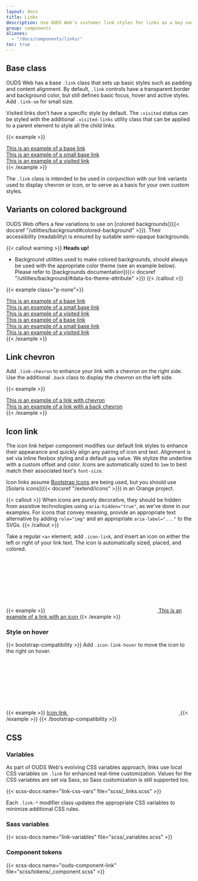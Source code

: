 ```yaml
---
layout: docs
title: Links
description: Use OUDS Web's customer link styles for links as a key navigational element, enabling users to move between pages, sections, or external resources.
group: components
aliases:
  - "/docs/components/links/"
toc: true
---
```


## Base class

OUDS Web has a base `.link` class that sets up basic styles such as padding and content alignment. By default, `.link` controls have a transparent border and background color, but still defines basic focus, hover and active styles. Add `.link-sm` for small size.

Visited links don't have a specific style by default. The `:visited` status can be styled with the additional `.visited-links` utility class that can be applied to a parent element to style all the child links.

{{< example >}}
<div><a class="link" href="#">This is an example of a base link</a></div>
<div><a class="link link-sm" href="#">This is an example of a small base link</a></div>
<div class="visited-links">
  <a class="link" href=".">This is an example of a visited link</a>
</div>
{{< /example >}}

The `.link` class is intended to be used in conjunction with our link variants used to display chevron or icon, or to serve as a basis for your own custom styles.

## Variants on colored background

OUDS Web offers a few variations to use on [colored backgrounds]({{< docsref "/utilities/background#colored-background" >}}). Their accessibility (readability) is ensured by suitable semi-opaque backgrounds.

{{< callout warning >}}
**Heads up!**
- Background utilities used to make colored backgrounds, should always be used with the appropriate color theme (see an example below). Please refer to [backgrounds documentation]({{< docsref "/utilities/background/#data-bs-theme-attribute" >}})
{{< /callout >}}

{{< example class="p-none">}}
<div class="bg-brand-primary p-tall">
  <div data-bs-theme="light">
    <div><a class="link link-on-colored-bg" href="#">This is an example of a base link</a></div>
    <div><a class="link link-on-colored-bg link-sm" href="#">This is an example of a small base link</a></div>
    <div class="visited-links">
      <a class="link link-on-colored-bg" href=".">This is an example of a visited link</a>
    </div>
  </div>
</div>
<div class="bg-status-negative-emphasized p-tall">
  <div data-bs-theme="root-inverted">
    <div><a class="link link-on-colored-bg" href="#">This is an example of a base link</a></div>
    <div><a class="link link-on-colored-bg link-sm" href="#">This is an example of a small base link</a></div>
    <div class="visited-links">
      <a class="link link-on-colored-bg" href=".">This is an example of a visited link</a>
    </div>
  </div>
</div>
{{< /example >}}

## Link chevron

Add `.link-chevron` to enhance your link with a chevron on the right side. Use the additional `.back` class to display the chevron on the left side.

{{< example >}}
<div><a class="link link-chevron" href="#">This is an example of a link with chevron</a></div>
<div><a class="link link-chevron back" href="#">This is an example of a link with a back chevron</a></div>
{{< /example >}}

## Icon link

The icon link helper component modifies our default link styles to enhance their appearance and quickly align any pairing of icon and text. Alignment is set via inline flexbox styling and a default `gap` value. We stylize the underline with a custom offset and color. Icons are automatically sized to `1em` to best match their associated text's `font-size`.

Icon links assume [Bootstrap Icons](https://icons.getbootstrap.com) are being used, but you should use [Solaris icons]({{< docsref "/extend/icons" >}}) in an Orange project.

{{< callout >}}
When icons are purely decorative, they should be hidden from assistive technologies using `aria-hidden="true"`, as we've done in our examples. For icons that convey meaning, provide an appropriate text alternative by adding `role="img"` and an appropriate `aria-label="..."` to the SVGs.
{{< /callout >}}

Take a regular `<a>` element, add `.icon-link`, and insert an icon on either the left or right of your link text. The icon is automatically sized, placed, and colored.

{{< example >}}
<a class="link icon-link" href="#">
  <svg class="bi" aria-hidden="true">
    <use xlink:href="/docs/{{< param docs_version >}}/assets/img/ouds-web-sprite.svg#heart-recommend"/>
  </svg>
  This is an example of a link with an icon
</a>
{{< /example >}}

### Style on hover

{{< bootstrap-compatibility >}}
Add `.icon-link-hover` to move the icon to the right on hover.

{{< example >}}
<a class="icon-link icon-link-hover" href="#">
  Icon link
  <svg class="bi" aria-hidden="true"><use xlink:href="#arrow-right"></use></svg>
</a>
{{< /example >}}
{{< /bootstrap-compatibility >}}

## CSS

### Variables

As part of OUDS Web's evolving CSS variables approach, links use local CSS variables on `.link` for enhanced real-time customization. Values for the CSS variables are set via Sass, so Sass customization is still supported too.

{{< scss-docs name="link-css-vars" file="scss/_links.scss" >}}

Each `.link-*` modifier class updates the appropriate CSS variables to minimize additional CSS rules.

### Sass variables

{{< scss-docs name="link-variables" file="scss/_variables.scss" >}}

### Component tokens

{{< scss-docs name="ouds-component-link" file="scss/tokens/_component.scss" >}}

